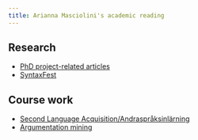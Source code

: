 ```yaml
---
title: Arianna Masciolini's academic reading
---
```


## Research
- [PhD project-related articles](phd.md)
- [SyntaxFest](syntax_fest.md)

## Course work
- [Second Language Acquisition/Andraspråksinlärning](sla.md)
- [Argumentation mining](argmining.md)